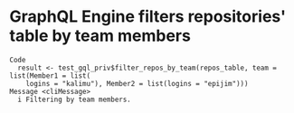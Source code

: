 # GraphQL Engine filters repositories' table by team members

    Code
      result <- test_gql_priv$filter_repos_by_team(repos_table, team = list(Member1 = list(
        logins = "kalimu"), Member2 = list(logins = "epijim")))
    Message <cliMessage>
      i Filtering by team members.

